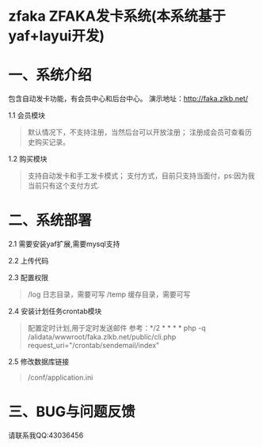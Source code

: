 # zfaka ZFAKA发卡系统(本系统基于yaf+layui开发)

# 一、系统介绍
包含自动发卡功能，有会员中心和后台中心。
演示地址：http://faka.zlkb.net/

1.1 会员模块
> 默认情况下，不支持注册，当然后台可以开放注册；
>注册成会员可查看历史购买记录。
	
1.2 购买模块
>支持自动发卡和手工发卡模式；
>支付方式，目前只支持当面付，ps:因为我当前只有这个支付方式.
	

# 二、系统部署

2.1 需要安装yaf扩展,需要mysql支持

2.2 上传代码

2.3 配置权限
>/log      日志目录，需要可写
>/temp     缓存目录，需要可写
	
2.4 安装计划任务crontab模块
>配置定时计划,用于定时发送邮件
>参考：*/2 * * * * php -q /alidata/wwwroot/faka.zlkb.net/public/cli.php request_uri="/crontab/sendemail/index"
	
2.5 修改数据库链接
>/conf/application.ini
	
	
# 三、BUG与问题反馈
   请联系我QQ:43036456
